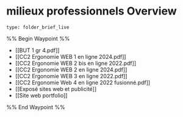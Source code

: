 # milieux professionnels Overview
 
```ccard
type: folder_brief_live
```
 
%% Begin Waypoint %%
- [[BUT 1 gr 4.pdf]]
- [[CC2 Ergonomie WEB 1 en ligne 2024.pdf]]
- [[CC2 Ergonomie WEB 2 bis en ligne 2022.pdf]]
- [[CC2 Ergonomie WEB 2 en ligne 2024.pdf]]
- [[CC2 Ergonomie WEB 3 en ligne 2022.pdf]]
- [[CC2 Ergonomie Web 4 en ligne 2022 fusionné.pdf]]
- [[Exposé sites web et publicité]]
- [[Site web portfolio]]

%% End Waypoint %%